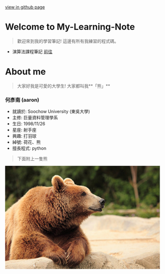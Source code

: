 [view in github page](https://aaron1aaron2.github.io/my-learning-note/)
# Welcome to My-Learning-Note
> 歡迎來到我的學習筆記! 
> 這邊有所有我練習的程式碼。

* 演算法課程筆記 [前往](https://hackmd.io/eyI8SlFBTmqZjkdSEgQb-g)

# About me
> 大家好我是可愛的大學生! 大家都叫我**「熊」**

### **何彥南** (aaron)
* 就讀於: Soochow University (東吳大學)
* 主修: 巨量資料管理學系
* 生日: 1998/11/26
* 星座: 射手座
* 興趣: 打羽球
* 綽號: 荷花、熊
* 擅長程式: python 

> 下面附上一隻熊

![](image/bear.jpg)


